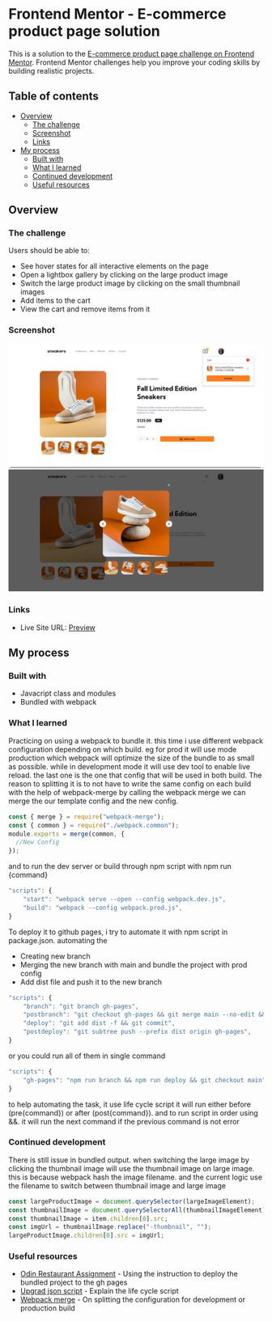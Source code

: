 # Frontend Mentor - E-commerce product page solution

This is a solution to the [E-commerce product page challenge on Frontend Mentor](https://www.frontendmentor.io/challenges/ecommerce-product-page-UPsZ9MJp6). Frontend Mentor challenges help you improve your coding skills by building realistic projects.

## Table of contents

- [Overview](#overview)
  - [The challenge](#the-challenge)
  - [Screenshot](#screenshot)
  - [Links](#links)
- [My process](#my-process)
  - [Built with](#built-with)
  - [What I learned](#what-i-learned)
  - [Continued development](#continued-development)
  - [Useful resources](#useful-resources)

## Overview

### The challenge

Users should be able to:

- See hover states for all interactive elements on the page
- Open a lightbox gallery by clicking on the large product image
- Switch the large product image by clicking on the small thumbnail images
- Add items to the cart
- View the cart and remove items from it

### Screenshot

![](./src/assets/ecmain-ui.png)
![](./src/assets/ecmodal-ui.png)

### Links

- Live Site URL: [Preview](https://azanra.github.io/ecommerce-product/)

## My process

### Built with

- Javacript class and modules
- Bundled with webpack

### What I learned

Practicing on using a webpack to bundle it. this time i use different webpack configuration depending on which build. eg for prod it will use mode production
which webpack will optimize the size of the bundle to as small as possible. while in development mode it will use dev tool to enable live reload. the last one
is the one that config that will be used in both build. The reason to splitting it is to not have to write the same config on each build with the help of webpack-merge
by calling the webpack merge we can merge the our template config and the new config.

```js
const { merge } = require("webpack-merge");
const { common } = require("./webpack.common");
module.exports = merge(common, {
  //New Config
});
```

and to run the dev server or build through npm script with npm run {command}

```js
"scripts": {
    "start": "webpack serve --open --config webpack.dev.js",
    "build": "webpack --config webpack.prod.js",
}
```

To deploy it to github pages, i try to automate it with npm script in package.json. automating the

- Creating new branch
- Merging the new branch with main and bundle the project with prod config
- Add dist file and push it to the new branch

```js
"scripts": {
    "branch": "git branch gh-pages",
    "postbranch": "git checkout gh-pages && git merge main --no-edit && npm run build",
    "deploy": "git add dist -f && git commit",
    "postdeploy": "git subtree push --prefix dist origin gh-pages",
}
```

or you could run all of them in single command

```js
"scripts": {
    "gh-pages": "npm run branch && npm run deploy && git checkout main"
}
```

to help automating the task, it use life cycle script it will run either
before (pre{command}) or after (post{command}). and to run script in order using &&. it will run the next command if the previous command is not error

### Continued development

There is still issue in bundled output. when switching the large image by clicking the thumbnail image will use the thumbnail image on large image.
this is because webpack hash the image filename. and the current logic use the filename to switch between thumbnail image and large image

```js
const largeProductImage = document.querySelector(largeImageElement);
const thumbnailImage = document.querySelectorAll(thumbnailImageElement);
const thumbnailImage = item.children[0].src;
const imgUrl = thumbnailImage.replace("-thumbnail", "");
largeProductImage.children[0].src = imgUrl;
```

### Useful resources

- [Odin Restaurant Assignment](https://www.theodinproject.com/lessons/node-path-javascript-restaurant-page) - Using the instruction to deploy the bundled project to the gh pages
- [Upgrad json script](https://www.upgrad.com/blog/introduction-to-package-json-scripts-in-node-js/) - Explain the life cycle script
- [Webpack merge](https://webpack.js.org/guides/production/) - On splitting the configuration for development or production build
